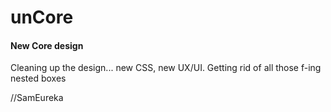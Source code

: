 # unCore
#### New Core design

Cleaning up the design... new CSS, new UX/UI. Getting rid of all those f-ing nested boxes

//SamEureka

